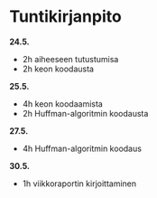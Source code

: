# Tuntikirjanpito

**24.5.**
- 2h aiheeseen tutustumisa
- 2h keon koodausta

**25.5.**
- 4h keon koodaamista
- 2h Huffman-algoritmin koodausta

**27.5.**
- 4h Huffman-algoritmin koodaus

**30.5.**
- 1h viikkoraportin kirjoittaminen
